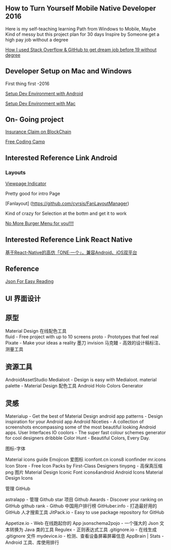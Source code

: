 ## How to Turn Yourself Mobile Native Developer 2016
Here is my self-teaching learning Path from Windows to Mobile, Maybe Kind of messy but this project plan for 30 days
Inspire by Someone get a high pay job without a degree

[How I used Stack Overflow & GitHub to get dream job before 19 without degree](
https://medium.com/@danielkmak/how-i-used-stack-overflow-github-to-get-dream-job-before-19-without-degree-8cb5184e2bec)

## Developer Setup on Mac and Windows

First thing first -2016

[Setup Dev Environment  with Android](https://github.com/cyrsis/Android-developer-Super-Tools)

[Setup Dev Environment with Mac](https://github.com/cyrsis/dev-setup)

## On- Going project

[Insurance Claim on BlockChain]()

[Free Coding Camp](https://www.freecodecamp.com)


## Interested Reference Link Android

### Layouts

[Viewpage Indicator](https://github.com/cyrsis/PageIndicatorView)

Pretty good for intro Page

[Fanlayout] (https://github.com/cyrsis/FanLayoutManager)

Kind of crazy for Selection at the bottm and get it to work

[No More Burger Menu for you!!!!](https://github.com/xitu/gold-miner/blob/master/TODO/bye-bye-burger.md)


## Interested Reference Link React Native
[基于React-Native的高仿「ONE·一个」，兼容Android、iOS双平台](https://github.com/lipeiwei-szu/ReactNativeOne)

## Reference

[Json For Easy Reading](http://www.jsonschema2pojo.org/)


## UI 界面设计

## 原型
Material Design 在线配色工具  
fluid - Free project with up to 10 screens
proto - Prototypes that feel real
Pixate - Make your ideas a reality
墨刀
invision
马克鳗 - 高效的设计稿标注、测量工具

## 资源工具

AndroidAssetStudio
Medialoot - Design is easy with Medialoot.
material palette - Material Design 配色工具
Android Holo Colors Generator

## 灵感

Materialup - Get the best of Material Design
android app patterns - Design inspiration for your Android app
Android Niceties - A collection of screenshots encompassing some of the most beautiful looking Android apps.
User Interfaces IO
coolors - The super fast colour schemes generator for cool designers
dribbble
Color Hunt - Beautiful Colors, Every Day.

图标-字体

Material icons guide
Emojicon
爱图标
iconfont.cn
icons8
iconfinder
mr.icons
Icon Store - Free Icon Packs by First-Class Designers
tinypng - 高保真压缩 png 图片
Material Design Iconic Font
icons4android
Android Icons
Material Design Icons

管理
GitHub

astralapp - 管理 Github star 项目
Github Awards - Discover your ranking on GitHub
github rank - Github 中国用户排行榜
GitHuber.info - 打造最好用的 GitHub 人才搜索工具
JitPack.io - Easy to use package repository for GitHub

Appetize.io - Web 在线跑起你的 App
jsonschema2pojo - 一个强大的 Json 文本转换为 Java 类的工具
Regulex - 正则表达式工具
.gitignore.io - 在线生成 .gitignore 文件
mydevice.io - 检测、查看设备屏幕屏幕信息
AppBrain | Stats - Android 工具、库使用排行




